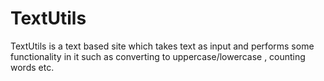 # TextUtils
TextUtils is a text based site which takes text as input and performs some functionality in it such as converting to uppercase/lowercase , counting words etc.
